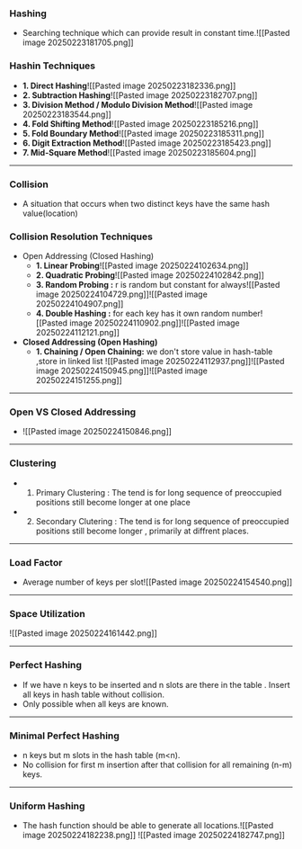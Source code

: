 ### **Hashing**
- Searching technique which can provide result in constant time.![[Pasted image 20250223181705.png]]

### **Hashin Techniques**
- **1. Direct Hashing**![[Pasted image 20250223182336.png]]
-  **2. Subtraction Hashing**![[Pasted image 20250223182707.png]]
-  **3. Division Method / Modulo Division Method**![[Pasted image 20250223183544.png]]
- **4. Fold Shifting Method**![[Pasted image 20250223185216.png]]
-  **5. Fold Boundary Method**![[Pasted image 20250223185311.png]]
-  **6. Digit Extraction Method**![[Pasted image 20250223185423.png]]
- **7. Mid-Square Method**![[Pasted image 20250223185604.png]]

---
### **Collision**
- A situation that occurs when two distinct keys have the same hash value(location)
###  Collision Resolution Techniques
- Open Addressing (Closed Hashing)
	- **1. Linear Probing**![[Pasted image 20250224102634.png]]
	- **2. Quadratic Probing**![[Pasted image 20250224102842.png]]
	- **3. Random Probing :** r is random but constant for always![[Pasted image 20250224104729.png]]![[Pasted image 20250224104907.png]]
	- **4. Double Hashing :** for each key has it own random number![[Pasted image 20250224110902.png]]![[Pasted image 20250224112121.png]]
- **Closed Addressing (Open Hashing)**
	- **1. Chaining / Open Chaining:** we don't store value in hash-table ,store in linked list ![[Pasted image 20250224112937.png]]![[Pasted image 20250224150945.png]]![[Pasted image 20250224151255.png]]
---
### **Open VS Closed Addressing**
-  ![[Pasted image 20250224150846.png]]
 
---
### **Clustering**
 - 1. Primary Clustering : The tend is for long sequence of preoccupied positions still become longer at one place 
 - 2. Secondary Clutering : The tend is for long sequence of preoccupied positions still become longer , primarily at diffrent places.

---
### **Load Factor**
- Average number of keys per slot![[Pasted image 20250224154540.png]]
---
### **Space Utilization**
![[Pasted image 20250224161442.png]]

---

### **Perfect Hashing**
- If we have n keys to be inserted and n slots are there in the table . Insert all keys in hash table without collision.
- Only possible when all keys are known.

---
### **Minimal Perfect Hashing**
- n keys but m slots in the hash table (m<n).
- No collision for first m insertion after that collision for all remaining (n-m) keys.
---
### **Uniform Hashing**
- The hash function should be able to generate all locations.![[Pasted image 20250224182238.png]] ![[Pasted image 20250224182747.png]]
